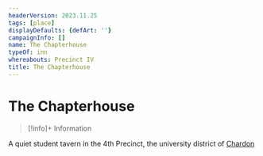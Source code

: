 ```yaml
---
headerVersion: 2023.11.25
tags: [place]
displayDefaults: {defArt: ''}
campaignInfo: []
name: The Chapterhouse
typeOf: inn
whereabouts: Precinct IV
title: The Chapterhouse
---
```

# The Chapterhouse
>[!info]+ Information
> 
>> 

A quiet student tavern in the 4th Precinct, the university district of [Chardon](<./chardon.md>)

